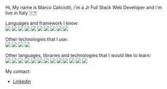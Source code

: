 Hi, My name is Marco Caliciotti, i'm a Jr Full Stack Web Developer and i'm live in Italy 🇮🇹

Languages and framework I know: <br/>
![](https://img.shields.io/badge/-HTML-ce0018?logo=html) ![](https://img.shields.io/badge/-CSS-228b22?logo=css) 
![](https://img.shields.io/badge/-SASS-af2cb5?logo=sass) ![](https://img.shields.io/badge/-Bootstrap-703d7f?logo=bootstrap) 
![](https://img.shields.io/badge/-JavaScript-d1c515?logo=javascript) ![](https://img.shields.io/badge/-VueJS-beef89?logo=vuejs) 
![](https://img.shields.io/badge/-MySQL-dbdbdb?logo=mysql) ![](https://img.shields.io/badge/-SQL-999999?logo=sql) 
![](https://img.shields.io/badge/-PHP-e2dfd9?logo=php) ![](https://img.shields.io/badge/-Laravel-9a8579?logo=laravel) 

Other technologies that I use: <br/>
![](https://img.shields.io/badge/-VSCode-4948af?logo=vscode) ![](https://img.shields.io/badge/-Figma-8b4d4b?logo=figma) 
![](https://img.shields.io/badge/-PHPMyAdmin-f89c0e?logo=phpmyadmin) ![](https://img.shields.io/badge/-GitHub-4c403b?logo=github) 

Other languages, libraries and technologies that I would like to learn: <br/>
![](https://img.shields.io/badge/-ReactJs-61DAFB?logo=react&logoColor=white&logoWidth=30) ![](https://img.shields.io/badge/-Angular-da5617?logo=angular) ![](https://img.shields.io/badge/-Java-da5617?logo=java) ![](https://img.shields.io/badge/-Python-61DAFB?logo=python) ![](https://img.shields.io/badge/-Electron-f5f4ed?logo=electron) ![](https://img.shields.io/badge/-Flutter-3585b6?logo=flutter) ![](https://img.shields.io/badge/-ba2a2a?logo=dotnet) ![](https://img.shields.io/badge/-Csharp-fbf8e7?logo=c#) ![](https://img.shields.io/badge/-Salesforce-2a80ba?logo=salesforce) ![](https://img.shields.io/badge/-dbSQL-1e2ad1?logo) ![](https://img.shields.io/badge/-dbNoSQL-1e2ad1?logo) ![](https://img.shields.io/badge/-Azure-2680df?logo=azure) ![](https://img.shields.io/badge/-AWS-ba5938?logo=aws)




My contact:
- [Linkedin](https://www.linkedin.com/in/marco-caliciotti-240a93104/) <br/>

